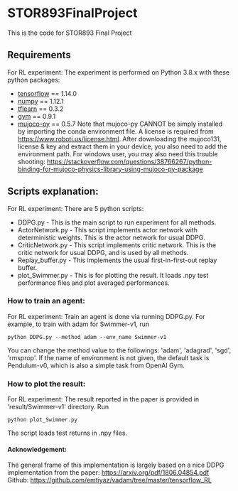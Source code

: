 # STOR893FinalProject
This is the code for STOR893 Final Project

## Requirements
For RL experiment:
The experiment is performed on Python 3.8.x with these python packages:
* [tensorflow](https://github.com/tensorflow/tensorflow) == 1.14.0
* [numpy](http://www.numpy.org/) == 1.12.1
* [tflearn](http://tflearn.org/) == 0.3.2
* [gym](https://github.com/openai/gym) == 0.9.1
* [mujoco-py](https://github.com/openai/mujoco-py) == 0.5.7
Note that mujoco-py CANNOT be simply installed by importing the conda environment file. A license is required from https://www.roboti.us/license.html. After downloading the mujoco131, license & key and extract them in your device, you also need to add the environment path. For windows user, you may also need this trouble shooting: https://stackoverflow.com/questions/38766267/python-binding-for-mujoco-physics-library-using-mujoco-py-package

## Scripts explanation:
For RL experiment:
There are 5 python scripts:
* DDPG.py - This is the main script to run experiment for all methods.
* ActorNetwork.py - This script implements actor network with deterministic weights. This is the actor network for usual DDPG.
* CriticNetwork.py - This script implements critic network. This is the critic network for usual DDPG, and is used by all methods.
* Replay_buffer.py - This implements the usual first-in-first-out replay buffer.
* plot_Swimmer.py - This is for plotting the result. It loads .npy test performance files and plot averaged performances.

### How to train an agent:
For RL experiment:
Train an agent is done via running DDPG.py.
For example, to train with adam for Swimmer-v1, run
```
python DDPG.py --method adam --env_name Swimmer-v1
```
You can change the method value to the followings: 'adam', 'adagrad', 'sgd', 'rmsprop'.
If the name of environment is not given, the default task is Pendulum-v0, which is also a simple task from OpenAI Gym.

### How to plot the result:
For RL experiment:
The result reported in the paper is provided in 'result/Swimmer-v1' directory.
Run
```
python plot_Swimmer.py
```
The script loads test returns in .npy files.

#### Acknowledgement:
The general frame of this implementation is largely based on a nice DDPG implementation from the paper: https://arxiv.org/pdf/1806.04854.pdf
Github: https://github.com/emtiyaz/vadam/tree/master/tensorflow_RL
